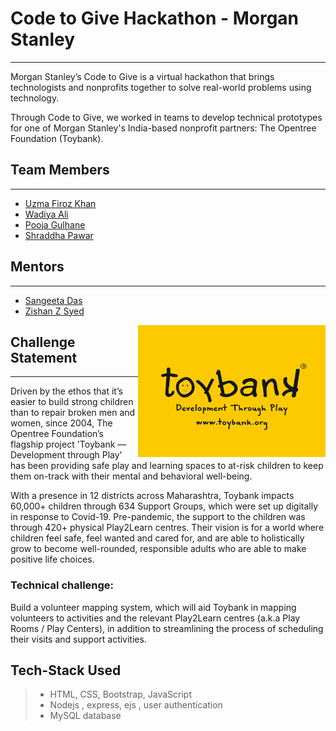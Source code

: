 # Code to Give Hackathon - Morgan Stanley
---

Morgan Stanley’s Code to Give is a virtual hackathon that brings technologists and nonprofits together to solve real-world problems using technology.

Through Code to Give, we worked in teams to develop technical prototypes for one of Morgan Stanley's India-based nonprofit partners: The Opentree Foundation (Toybank). 

## Team Members
---
- [Uzma Firoz Khan](https://github.com/uzma024)
- [Wadiya Ali](https://github.com/Wadiya003)
- [Pooja Gulhane](https://github.com/poojagulhane)
- [Shraddha Pawar](https://github.com/aqquilin14)

## Mentors
---
- [Sangeeta Das]()
- [Zishan Z Syed]()

<img src="./toyBank.jpeg" width="300" align="right" />

## Challenge Statement

---

Driven by the ethos that it’s easier to build strong children than to repair broken men and women, since 2004, The Opentree Foundation’s flagship project 'Toybank — Development through Play' has been providing safe play and learning spaces to at-risk children to keep them on-track with their mental and behavioral well-being.

With a presence in 12 districts across Maharashtra, Toybank impacts 60,000+ children through 634 Support Groups, which were set up digitally in response to Covid-19. Pre-pandemic, the support to the children was through 420+ physical Play2Learn centres. Their vision is for a world where children feel safe, feel wanted and cared for, and are able to holistically grow to become well-rounded, responsible adults who are able to make positive life choices.

### Technical challenge: 
Build a volunteer mapping system, which will aid Toybank in mapping volunteers to activities and the relevant Play2Learn centres (a.k.a Play Rooms / Play Centers), in addition to streamlining the process of scheduling their visits and support activities.


## Tech-Stack Used
> - HTML, CSS, Bootstrap, JavaScript
> - Nodejs , express, ejs , user authentication
> - MySQL database
